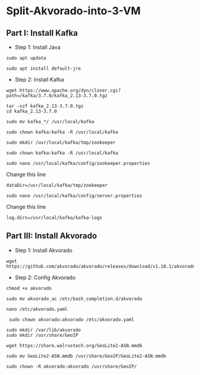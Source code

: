 # Split-Akvorado-into-3-VM
## Part I: Install Kafka
- Step 1: Install Java 
```
sudo apt update
```
```
sudo apt install default-jre
```
- Step 2: Install Kafka
```
wget https://www.apache.org/dyn/closer.cgi?path=/kafka/3.7.0/kafka_2.13-3.7.0.tgz
```
```
tar -xzf kafka_2.13-3.7.0.tgz
cd kafka_2.13-3.7.0
```
```
sudo mv kafka_*/ /usr/local/kafka
```
```
sudo chown kafka:kafka -R /usr/local/kafka
```
```
sudo mkdir /usr/local/kafka/tmp/zookeeper
```
```
sudo chown kafka:kafka -R /usr/local/kafka
```
```
sudo nano /usr/local/kafka/config/zookeeper.properties
```
Change this line<br>
```
dataDir=/usr/local/kafka/tmp/zookeeper
```
```
sudo nano /usr/local/kafka/config/server.properties
```
Change this line<br>
```
log.dirs=/usr/local/kafka/kafka-logs
```
## Part III: Install Akvorado
- Step 1: Install Akvorado
```
wget https://github.com/akvorado/akvorado/releases/download/v1.10.1/akvorado
```
- Step 2: Config Akvorado
```
chmod +x akvorado
```

```
sudo mv akvorado_ac /etc/bash_completion.d/akvorado
```
```
nano /etc/akvorado.yaml
```
```
 sudo chown akvorado:akvorado /etc/akvorado.yaml
```
```
sudo mkdir /var/lib/akvorado
sudo mkdir /usr/share/GeoIP
```
```
wget https://share.walrustech.org/GeoLite2-ASN.mmdb
```
```
sudo mv GeoLite2-ASN.mmdb /usr/share/GeoIP/GeoLite2-ASN.mmdb
```
```
sudo chown -R akvorado:akvorado /usr/share/GeoIP/
```





